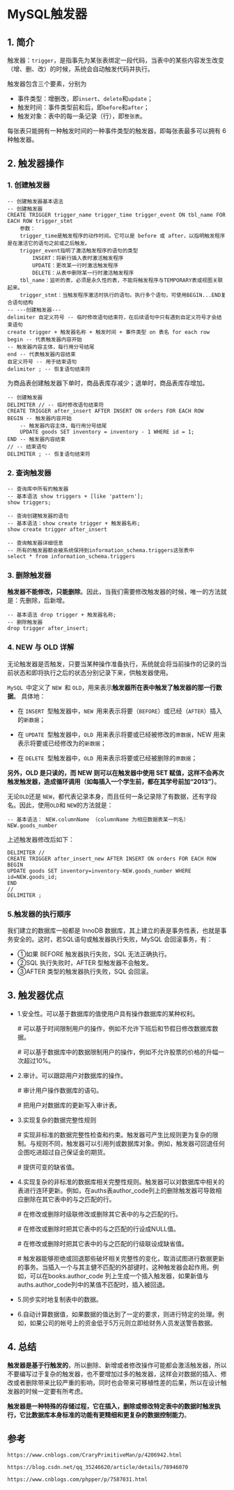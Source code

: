 # MySQL触发器

## 1. 简介
触发器：`trigger`，是指事先为某张表绑定一段代码，当表中的某些内容发生改变（增、删、改）的时候，系统会自动触发代码并执行。

触发器包含三个要素，分别为

* 事件类型：增删改，即`insert`、`delete`和`update`；
* 触发时间：事件类型前和后，即`before`和`after`；
* 触发对象：表中的每一条记录（行），即`整张表`。

每张表只能拥有一种触发时间的一种事件类型的触发器，即每张表最多可以拥有 6 种触发器。

## 2. 触发器操作

### 1. 创建触发器

```mysql
-- 创建触发器基本语法
-- 创建触发器
CREATE TRIGGER trigger_name trigger_time trigger_event ON tbl_name FOR EACH ROW trigger_stmt
    参数：
    trigger_time是触发程序的动作时间。它可以是 before 或 after，以指明触发程序是在激活它的语句之前或之后触发。
    trigger_event指明了激活触发程序的语句的类型
        INSERT：将新行插入表时激活触发程序
        UPDATE：更改某一行时激活触发程序
        DELETE：从表中删除某一行时激活触发程序
    tbl_name：监听的表，必须是永久性的表，不能将触发程序与TEMPORARY表或视图关联起来。
    trigger_stmt：当触发程序激活时执行的语句。执行多个语句，可使用BEGIN...END复合语句结构
-- ---创建触发器---
delimiter 自定义符号 -- 临时修改语句结束符，在后续语句中只有遇到自定义符号才会结束语句
create trigger + 触发器名称 + 触发时间 + 事件类型 on 表名 for each row
begin -- 代表触发器内容开始
-- 触发器内容主体，每行用分号结尾
end -- 代表触发器内容结束
自定义符号 -- 用于结束语句
delimiter ; -- 恢复语句结束符
```

为商品表创建触发器下单时，商品表库存减少；退单时，商品表库存增加。

```mysql
-- 创建触发器
DELIMITER // -- 临时修改语句结束符
CREATE TRIGGER after_insert AFTER INSERT ON orders FOR EACH ROW
BEGIN -- 触发器内容开始
	-- 触发器内容主体，每行用分号结尾
	UPDATE goods SET inventory = inventory - 1 WHERE id = 1;
END -- 触发器内容结束
// -- 结束语句
DELIMITER ; -- 恢复语句结束符
```

### 2. 查询触发器

```mysql
-- 查询库中所有的触发器
-- 基本语法 show triggers + [like 'pattern'];
show triggers;

-- 查询创建触发器的语句
-- 基本语法：show create trigger + 触发器名称;
show create trigger after_insert

-- 查询触发器详细信息
-- 所有的触发器都会被系统保持到information_schema.triggers这张表中
select * from information_schema.triggers
```

### 3. 删除触发器

**触发器不能修改，只能删除**。因此，当我们需要修改触发器的时候，唯一的方法就是：先删除，后新增。

```mysql
-- 基本语法 drop trigger + 触发器名称;
-- 删除触发器
drop trigger after_insert;
```

### 4. NEW 与 OLD 详解

无论触发器是否触发，只要当某种操作准备执行，系统就会将当前操作的记录的当前状态和即将执行之后的状态分别记录下来，供触发器使用。

`MySQL `中定义了 `NEW `和 `OLD`，用来表示**触发器所在表中触发了触发器的那一行数据**。
具体地：

* 在 `INSERT `型触发器中，`NEW `用来表示将要（`BEFORE`）或已经（`AFTER`）插入的`新数据`；

* 在 `UPDATE `型触发器中，`OLD `用来表示将要或已经被修改的`原数据`，NEW 用来表示将要或已经修改为的`新数据`；

* 在 `DELETE `型触发器中，`OLD `用来表示将要或已经被删除的`原数据`；

**另外，OLD 是只读的，而 NEW 则可以在触发器中使用 SET 赋值，这样不会再次触发触发器，造成循环调用（如每插入一个学生前，都在其学号前加“2013”）**。

无论`OLD`还是 `NEW`，都代表记录本身，而且任何一条记录除了有数据，还有字段名。因此，使用`OLD`和 `NEW`的方法就是：

```mysql
-- 基本语法： NEW.columnName （columnName 为相应数据表某一列名）
NEW.goods_number
```

上述触发器修改后如下：

```mysql
DELIMITER //
CREATE TRIGGER after_insert_new AFTER INSERT ON orders FOR EACH ROW
BEGIN
UPDATE goods SET inventory=inventory-NEW.goods_number WHERE id=NEW.goods_id;
END
//
DELIMITER ;
```

### 5.触发器的执行顺序

我们建立的数据库一般都是 InnoDB 数据库，其上建立的表是事务性表，也就是事务安全的。这时，若SQL语句或触发器执行失败，MySQL 会回滚事务，有：

* ①如果 BEFORE 触发器执行失败，SQL 无法正确执行。
* ②SQL 执行失败时，AFTER 型触发器不会触发。
* ③AFTER 类型的触发器执行失败，SQL 会回滚。

## 3. 触发器优点

- 1.安全性。可以基于数据库的值使用户具有操作数据库的某种权利。

  \# 可以基于时间限制用户的操作，例如不允许下班后和节假日修改数据库数据。

  \# 可以基于数据库中的数据限制用户的操作，例如不允许股票的价格的升幅一次超过10%。

- 2.审计。可以跟踪用户对数据库的操作。   

  \# 审计用户操作数据库的语句。

  \# 把用户对数据库的更新写入审计表。

- 3.实现复杂的数据完整性规则

  \# 实现非标准的数据完整性检查和约束。触发器可产生比规则更为复杂的限制。与规则不同，触发器可以引用列或数据库对象。例如，触发器可回退任何企图吃进超过自己保证金的期货。

  \# 提供可变的缺省值。

- 4.实现复杂的非标准的数据库相关完整性规则。触发器可以对数据库中相关的表进行连环更新。例如，在auths表author_code列上的删除触发器可导致相应删除在其它表中的与之匹配的行。

  \# 在修改或删除时级联修改或删除其它表中的与之匹配的行。

  \# 在修改或删除时把其它表中的与之匹配的行设成NULL值。

  \# 在修改或删除时把其它表中的与之匹配的行级联设成缺省值。

  \# 触发器能够拒绝或回退那些破坏相关完整性的变化，取消试图进行数据更新的事务。当插入一个与其主健不匹配的外部键时，这种触发器会起作用。例如，可以在books.author_code 列上生成一个插入触发器，如果新值与auths.author_code列中的某值不匹配时，插入被回退。

- 5.同步实时地复制表中的数据。

- 6.自动计算数据值，如果数据的值达到了一定的要求，则进行特定的处理。例如，如果公司的帐号上的资金低于5万元则立即给财务人员发送警告数据。

## 4. 总结



**触发器是基于行触发的**，所以删除、新增或者修改操作可能都会激活触发器，所以不要编写过于复杂的触发器，也不要增加过多的触发器，这样会对数据的插入、修改或者删除带来比较严重的影响，同时也会带来可移植性差的后果，所以在设计触发器的时候一定要有所考虑。

**触发器是一种特殊的存储过程，它在插入，删除或修改特定表中的数据时触发执行，它比数据库本身标准的功能有更精细和更复杂的数据控制能力**。



## 参考

`https://www.cnblogs.com/CraryPrimitiveMan/p/4206942.html`

`https://blog.csdn.net/qq_35246620/article/details/78946070`

`https://www.cnblogs.com/phpper/p/7587031.html`